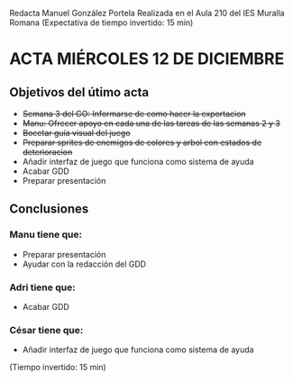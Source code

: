 Redacta Manuel González Portela
Realizada en el Aula 210 del IES Muralla Romana 
(Expectativa de tiempo invertido: 15 min)

# ACTA MIÉRCOLES 12 DE DICIEMBRE

## Objetivos del útimo acta

- ~~Semana 3 del GO: Informarse de como hacer la exportacion~~
- ~~Manu: Ofrecer apoyo en cada una de las tareas de las semanas 2 y 3~~
- ~~Bocetar guía visual del juego~~
- ~~Preparar sprites de enemigos de colores y arbol con estados de deterioracion~~
- Añadir interfaz de juego que funciona como sistema de ayuda
- Acabar GDD 
- Preparar presentación 



## Conclusiones

### Manu tiene que:
- Preparar presentación
- Ayudar con la redacción del GDD
### Adri tiene que:
- Acabar GDD 
### César tiene que: 
- Añadir interfaz de juego que funciona como sistema de ayuda

(Tiempo invertido: 15 min)
